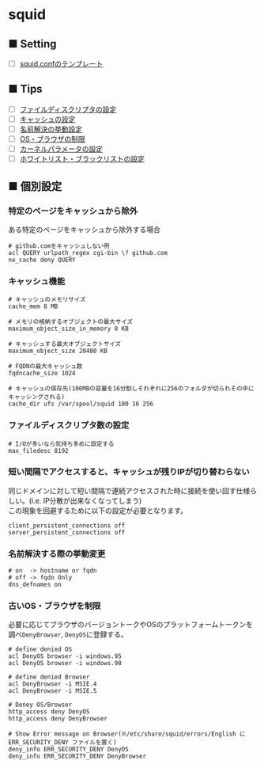 # squid
## ■ Setting
- [ ] [squid.confのテンプレート]()
## ■ Tips
- [ ] [ファイルディスクリプタの設定]()
- [ ] [キャッシュの設定]()
- [ ] [名前解決の挙動設定]()
- [ ] [OS・ブラウザの制限]()
- [ ] [カーネルパラメータの設定]()
- [ ] [ホワイトリスト・ブラックリストの設定]()

## ■ 個別設定
### 特定のページをキャッシュから除外
ある特定のページをキャッシュから除外する場合
```
# github.comをキャッシュしない例
acl QUERY urlpath_regex cgi-bin \? github.com
no_cache deny QUERY
```
### キャッシュ機能
```
# キャッシュのメモリサイズ
cache_mem 8 MB

# メモリの格納するオブジェクトの最大サイズ
maximum_object_size_in_memory 8 KB

# キャッシュする最大オブジェクトサイズ
maximum_object_size 20480 KB

# FQDNの最大キャッシュ数
fqdncache_size 1024

# キャッシュの保存先(100MBの容量を16分割しそれぞれに256のフォルダが切られその中にキャッシングされる)
cache_dir ufs /var/spool/squid 100 16 256
```
### ファイルディスクリプタ数の設定
```
# I/Oが多いなら気持ち多めに設定する
max_filedesc 8192
```
### 短い間隔でアクセスすると、キャッシュが残りIPが切り替わらない
同じドメインに対して短い間隔で連続アクセスされた時に接続を使い回す仕様らしい。(i.e. IP分散が出来なくなってしまう)  
この現象を回避するために以下の設定が必要となります。
```
client_persistent_connections off
server_persistent_connections off
```
### 名前解決する際の挙動変更
```
# on  -> hostname or fqdn
# off -> fqdn Only
dns_defnames on
```
### 古いOS・ブラウザを制限
必要に応じてブラウザのバージョントークやOSのプラットフォームトークンを調べ`DenyBrowser`, `DenyOS`に登録する。
```
# define denied OS
acl DenyOS browser -i windows.95
acl DenyOS browser -i windows.98

# define denied Browser
acl DenyBrowser -i MSIE.4
acl DenyBrowser -i MSIE.5

# Deney OS/Browser
http_access deny DenyOS
http_access deny DenyBrowser

# Show Error message on Browser(※/etc/share/squid/errors/English に ERR_SECURITY_DENY ファイルを置く)
deny_info ERR_SECURITY_DENY DenyOS
deny_info ERR_SECURITY_DENY DenyBrowser
```
